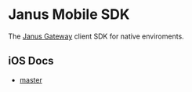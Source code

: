 # Janus Mobile SDK

The [Janus Gateway](https://github.com/meetecho/janus-gateway) client SDK for native enviroments.

## iOS Docs

- [master](https://swiftpackageindex.com/Ghamza-Jd/janus-mobile-sdk/master/documentation/janusgateway)

